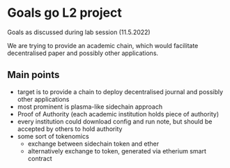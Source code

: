 # Goals go L2 project
Goals as discussed during lab session (11.5.2022)

We are trying to provide an academic chain, which would facilitate decentralised paper and possibly other applications.

## Main points
- target is to provide a chain to deploy decentralised journal and possibly other applications
- most prominent is plasma-like sidechain approach
- Proof of Authority (each academic  institution holds piece of authority)
- every institution could download config and run note, but should be accepted by others to hold authority
- some sort of tokenomics
    - exchange between sidechain token and ether
    - alternatively exchange to token, generated via etherium smart contract
